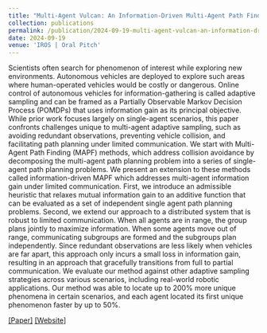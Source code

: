 ```yaml
---
title: "Multi-Agent Vulcan: An Information-Driven Multi-Agent Path Finding Approach" 
collection: publications
permalink: /publication/2024-09-19-multi-agent-vulcan-an-information-driven-multi-agent-path-finding-approach
date: 2024-09-19
venue: 'IROS | Oral Pitch'
---
```


Scientists often search for phenomenon of interest while exploring new environments. Autonomous vehicles are deployed to explore such areas where human-operated vehicles would be costly or dangerous. Online control of autonomous vehicles for information-gathering is called adaptive sampling and can be framed as a Partially Observable Markov Decision Process (POMDPs) that uses information gain as its principal objective. While prior work focuses largely on single-agent scenarios, this paper confronts challenges unique to multi-agent adaptive sampling, such as avoiding redundant observations, preventing vehicle collision, and facilitating path planning under limited communication. We start with Multi-Agent Path Finding (MAPF) methods, which address collision avoidance by decomposing the multi-agent path planning problem into a series of single-agent path planning problems. We present an extension to these methods called information-driven MAPF which addresses multi-agent information gain under limited communication. First, we introduce an admissible heuristic that relaxes mutual information gain to an additive function that can be evaluated as a set of independent single agent path planning problems. Second, we extend our approach to a distributed system that is robust to limited communication. When all agents are in range, the group plans jointly to maximize information. When some agents move out of range, communicating subgroups are formed and the subgroups plan independently. Since redundant observations are less likely when vehicles are far apart, this approach only incurs a small loss in information gain, resulting in an approach that gracefully transitions from full to partial communication. We evaluate our method against other adaptive sampling strategies across various scenarios, including real-world robotic applications. Our method was able to locate up to 200% more unique phenomena in certain scenarios, and each agent located its first unique phenomenon faster by up to 50%.

[[Paper]](https://viraj96.github.io/files/paper8.pdf)
[[Website]](https://info-mapf-mers.csail.mit.edu/)
